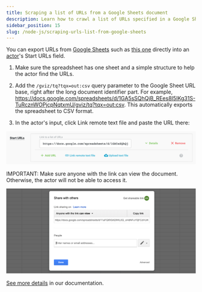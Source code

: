 ```yaml
---
title: Scraping a list of URLs from a Google Sheets document
description: Learn how to crawl a list of URLs specified in a Google Sheets document using one of the Apify web scraping actors.
sidebar_position: 15
slug: /node-js/scraping-urls-list-from-google-sheets
---
```


You can export URLs from [Google Sheets](https://www.google.com/sheets/about/) such as [this one](https://docs.google.com/spreadsheets/d/1GA5sSQhQjB_REes8I5IKg31S-TuRcznWOPjcpNqtxmU) directly into an [actor](/platform/actors)'s Start URLs field.

1. Make sure the spreadsheet has one sheet and a simple structure to help the actor find the URLs.

2. Add the `/gviz/tq?tqx=out:csv` query parameter to the Google Sheet URL base, right after the long document identifier part. For example, <https://docs.google.com/spreadsheets/d/1GA5sSQhQjB_REes8I5IKg31S-TuRcznWOPjcpNqtxmU/gviz/tq?tqx=out:csv>. This automatically exports the spreadsheet to CSV format.

3. In the actor's input, click Link remote text file and paste the URL there:

![List of URLs](./images/gsheets-url.png)

IMPORTANT: Make sure anyone with the link can view the document. Otherwise, the actor will not be able to access it.

![Link sharing](./images/anyone-with-link.png)

[See more details](/platform/tutorials/crawl-urls-from-a-google-sheet) in our documentation.
